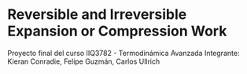 # Reversible and Irreversible Expansion or Compression Work 
Proyecto final del curso IIQ3782 - Termodinámica Avanzada
Integrante: Kieran Conradie, Felipe Guzmán, Carlos Ullrich
